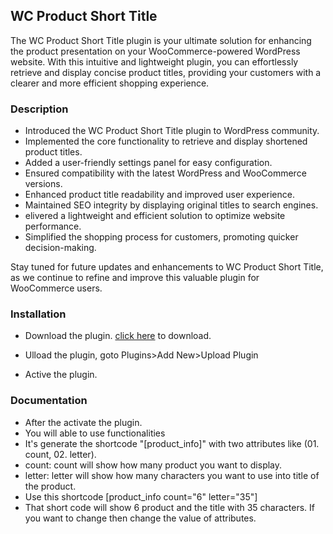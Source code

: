 ## WC Product Short Title
The WC Product Short Title plugin is your ultimate solution for enhancing the product presentation on your WooCommerce-powered WordPress website. With this intuitive and lightweight plugin, you can effortlessly retrieve and display concise product titles, providing your customers with a clearer and more efficient shopping experience.

### Description

- Introduced the WC Product Short Title plugin to WordPress community.
- Implemented the core functionality to retrieve and display shortened product titles.
- Added a user-friendly settings panel for easy configuration.
- Ensured compatibility with the latest WordPress and WooCommerce versions.
- Enhanced product title readability and improved user experience.
- Maintained SEO integrity by displaying original titles to search engines.
- elivered a lightweight and efficient solution to optimize website performance.
- Simplified the shopping process for customers, promoting quicker decision-making.


Stay tuned for future updates and enhancements to WC Product Short Title, as we continue to refine and improve this valuable plugin for WooCommerce users.


### Installation

- Download the plugin. [click here](https://github.com/vxlrubel/wc-product-with-short-title/archive/refs/heads/main.zip) to download.

- Ulload the plugin, goto Plugins&gt;Add New&gt;Upload Plugin
    
- Active the plugin.


### Documentation

- After the activate the plugin.
- You will able to use functionalities
- It's generate the shortcode "[product_info]" with two attributes like (01. count, 02. letter).
- count: count will show how many product you want to display.
- letter: letter will show how many characters you want to use into title of the product.
- Use this shortcode [product_info count="6" letter="35"]
- That short code will show 6 product and the title with 35 characters. If you want to change then change the value of attributes.
